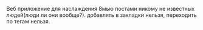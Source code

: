 Веб приложение для наслаждения 8мью постами никому не известных людей(люди ли они вообще?).
добавлять в закладки нельзя, переходить по тегам нельзя.
